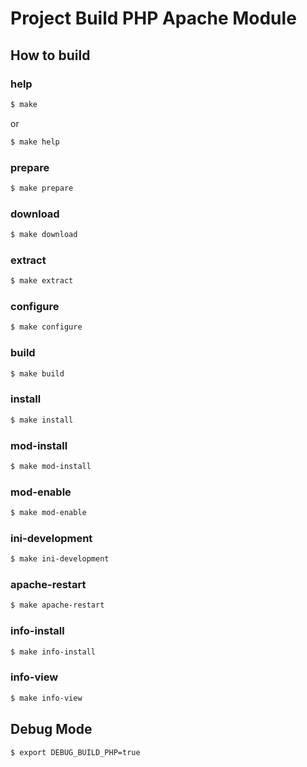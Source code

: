 
# Project Build PHP Apache Module


## How to build


### help

``` sh
$ make
```

or

``` sh
$ make help
```


### prepare

``` sh
$ make prepare
```


### download

``` sh
$ make download
```


### extract

``` sh
$ make extract
```


### configure

``` sh
$ make configure
```


### build

``` sh
$ make build
```


### install

``` sh
$ make install
```


### mod-install

``` sh
$ make mod-install
```


### mod-enable

``` sh
$ make mod-enable
```


### ini-development

``` sh
$ make ini-development
```


### apache-restart

``` sh
$ make apache-restart
```


### info-install

``` sh
$ make info-install
```


### info-view

``` sh
$ make info-view
```


## Debug Mode

``` sh
$ export DEBUG_BUILD_PHP=true
```
